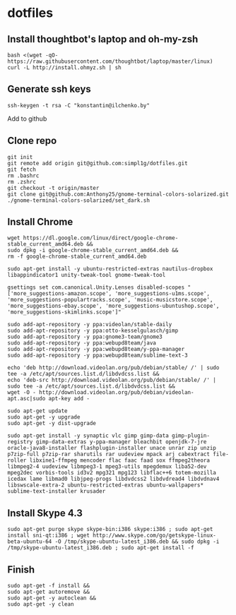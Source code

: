 dotfiles
========

Install thoughtbot's laptop and oh-my-zsh
--------
	bash <(wget -qO- https://raw.githubusercontent.com/thoughtbot/laptop/master/linux)
	curl -L http://install.ohmyz.sh | sh

Generate ssh keys
--------

	ssh-keygen -t rsa -C "konstantin@ilchenko.by"
Add to github

Clone repo
--------
	git init
	git remote add origin git@github.com:simpl1g/dotfiles.git
	git fetch
	rm .bashrc
	rm .zshrc
	git checkout -t origin/master
	git clone git@github.com:Anthony25/gnome-terminal-colors-solarized.git
	./gnome-terminal-colors-solarized/set_dark.sh

Install Chrome
--------

	wget https://dl.google.com/linux/direct/google-chrome-stable_current_amd64.deb &&
	sudo dpkg -i google-chrome-stable_current_amd64.deb &&
	rm -f google-chrome-stable_current_amd64.deb

	sudo apt-get install -y ubuntu-restricted-extras nautilus-dropbox libappindicator1 unity-tweak-tool gnome-tweak-tool

	gsettings set com.canonical.Unity.Lenses disabled-scopes "['more_suggestions-amazon.scope', 'more_suggestions-u1ms.scope', 'more_suggestions-populartracks.scope', 'music-musicstore.scope', 'more_suggestions-ebay.scope', 'more_suggestions-ubuntushop.scope', 'more_suggestions-skimlinks.scope']"

	sudo add-apt-repository -y ppa:videolan/stable-daily
	sudo add-apt-repository -y ppa:otto-kesselgulasch/gimp
	sudo add-apt-repository -y ppa:gnome3-team/gnome3
	sudo add-apt-repository -y ppa:webupd8team/java
	sudo add-apt-repository -y ppa:webupd8team/y-ppa-manager
	sudo add-apt-repository -y ppa:webupd8team/sublime-text-3

	echo 'deb http://download.videolan.org/pub/debian/stable/ /' | sudo tee -a /etc/apt/sources.list.d/libdvdcss.list &&
	echo 'deb-src http://download.videolan.org/pub/debian/stable/ /' | sudo tee -a /etc/apt/sources.list.d/libdvdcss.list &&
	wget -O - http://download.videolan.org/pub/debian/videolan-apt.asc|sudo apt-key add -

	sudo apt-get update
	sudo apt-get -y upgrade
	sudo apt-get -y dist-upgrade

	sudo apt-get install -y synaptic vlc gimp gimp-data gimp-plugin-registry gimp-data-extras y-ppa-manager bleachbit openjdk-7-jre oracle-java8-installer flashplugin-installer unace unrar zip unzip p7zip-full p7zip-rar sharutils rar uudeview mpack arj cabextract file-roller libxine1-ffmpeg mencoder flac faac faad sox ffmpeg2theora libmpeg2-4 uudeview libmpeg3-1 mpeg3-utils mpegdemux liba52-dev mpeg2dec vorbis-tools id3v2 mpg321 mpg123 libflac++6 totem-mozilla icedax lame libmad0 libjpeg-progs libdvdcss2 libdvdread4 libdvdnav4 libswscale-extra-2 ubuntu-restricted-extras ubuntu-wallpapers* sublime-text-installer krusader
Install Skype 4.3
-------

	sudo apt-get purge skype skype-bin:i386 skype:i386 ; sudo apt-get install sni-qt:i386 ; wget http://www.skype.com/go/getskype-linux-beta-ubuntu-64 -O /tmp/skype-ubuntu-latest_i386.deb && sudo dpkg -i /tmp/skype-ubuntu-latest_i386.deb ; sudo apt-get install -f

Finish
-------

	sudo apt-get -f install &&
	sudo apt-get autoremove &&
	sudo apt-get -y autoclean &&
	sudo apt-get -y clean
